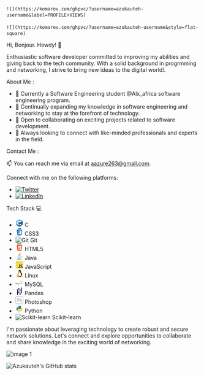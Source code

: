                                                                                              ![](https://komarev.com/ghpvc/?username=azukauteh-username&label=PROFILE+VIEWS)  
                                                                                             ![](https://komarev.com/ghpvc/?username=azukauteh-username&style=flat-square)
 Hi, Bonjour. Howdy!   🙂

Enthusiastic software developer committed to improving my abilities and giving back to the tech community. With a solid background in progrmming and networking, I strive to bring new ideas to the digital world!.

 About Me :

- 🔭 Currently a Software Engineering student  @Alx_africa software engineering program.
- 🌱 Continually expanding my knowledge in software engineering and networking to stay at the forefront of technology.
- 👯 Open to collaborating on exciting projects related to software development.
- 🤝 Always looking to connect with like-minded professionals and experts in the field.

 Contact Me :

📫 You can reach me via email at [aazure263@gmail.com](mailto:aazure263@gmail.com).

Connect with me on the following platforms:

- <a href="https://x.com/Magnifi66148508" target="_blank"><img src="https://img.shields.io/twitter/follow/Magnifi66148508?style=social&logo=x" alt="Twitter" width="120px" height="25px" /></a>
- <a href="https://www.linkedin.com/in/azukauteh" target="_blank"><img src="https://img.shields.io/badge/LinkedIn-Connect-blue?logo=linkedin" alt="LinkedIn" width="120px" height="25px" /></a>


 Tech Stack 💻
- <img src="https://raw.githubusercontent.com/devicons/devicon/master/icons/c/c-original.svg" alt="C" width="20" /> C
- <img src="https://raw.githubusercontent.com/devicons/devicon/master/icons/css3/css3-original-wordmark.svg" alt="CSS3" width="20" /> CSS3
- <img src="https://www.vectorlogo.zone/logos/git-scm/git-scm-icon.svg" alt="Git" width="20" /> Git
- <img src="https://raw.githubusercontent.com/devicons/devicon/master/icons/html5/html5-original-wordmark.svg" alt="HTML5" width="20" /> HTML5
- <img src="https://raw.githubusercontent.com/devicons/devicon/master/icons/java/java-original.svg" alt="Java" width="20" /> Java
- <img src="https://raw.githubusercontent.com/devicons/devicon/master/icons/javascript/javascript-original.svg" alt="JavaScript" width="20" /> JavaScript
- <img src="https://raw.githubusercontent.com/devicons/devicon/master/icons/linux/linux-original.svg" alt="Linux" width="20" /> Linux
- <img src="https://raw.githubusercontent.com/devicons/devicon/master/icons/mysql/mysql-original-wordmark.svg" alt="MySQL" width="20" /> MySQL
- <img src="https://raw.githubusercontent.com/devicons/devicon/2ae2a900d2f041da66e950e4d48052658d850630/icons/pandas/pandas-original.svg" alt="Pandas" width="20" /> Pandas
- <img src="https://raw.githubusercontent.com/devicons/devicon/master/icons/photoshop/photoshop-line.svg" alt="Photoshop" width="20" /> Photoshop
- <img src="https://raw.githubusercontent.com/devicons/devicon/master/icons/python/python-original.svg" alt="Python" width="20" /> Python
- <img src="https://upload.wikimedia.org/wikipedia/commons/0/05/Scikit_learn_logo_small.svg" alt="Scikit-learn" width="20" /> Scikit-learn

I'm passionate about leveraging technology to create robust and secure network solutions. Let's connect and explore opportunities to collaborate and share knowledge in the exciting world of networking.

![image 1](https://i.imgur.com/si6dAB6.png)

![Azukauteh's GitHub stats](https://github-readme-stats.vercel.app/api?username=azukauteh&show_icons=true&theme=radical) 


